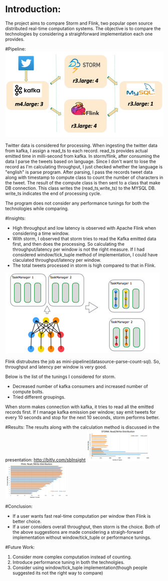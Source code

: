 

# Introduction: 
The project aims to compare Storm and Flink, two popular open source distributed real-time computation systems. The objective is to compare the technologies by considering a straighforward implementation each one provides.

#Pipeline:
![GitHub Logo](/images/pipeline.png)

Twitter data is considered for processing. When ingesting the twitter data from kafka, I assign a read_ts to each record.
read_ts provides actual emitted time in milli-second from kafka. In storm/flink, after consuming the data I parse the tweets based on language. Since I don't want to lose the record as I'm calculating throughput, I just checked whether the language is "english" is parse program. After parsing, I pass the records tweet data along with timestamp to compute class to count the number of characters in the tweet. The result of the compute class is then sent to a class that make DB connection. This class writes the (read_ts,write_ts) to the MYSQL DB. write_ts indicates the end of processing cycle.

The program does not consider any performance tunings for both the technologies while comparing.

#Insights:
* High throughput and low latency is observed with Apache Flink when considering a time window.
* With storm, I observed that storm tries to read the Kafka emitted data first, and then does the processing. So calculating the throughput/latency per window is not the right measure.
If I had considered window/tick_tuple method of implementation, I could have claculated throughput/latency per window.
* The total tweets processed in storm is high compared to that in Flink.

![GitHub Logo](/images/flink_job_scheduling.png)

Flink distrubutes the job as mini-pipeline(datasource-parse-count-sql). So, throughput and latency per window is very good.

Below is the list of the tunings I considered for storm.
* Decreased number of kafka consumers and increased number of compute bolts.
* Tried different groupings.

When storm makes connection with kafka, it tries to read all the emitted records first. If I manage kafka emission per window; say emit tweets for every 10 seconds and stop for the next 10 seconds, storm performs better.

#Results:
The results along with the calculation method is discussed in the presentation: http://bitly.com/sbInsight
<img src="/images/storm_distrubution.png" width="200"><img src="/images/flink_distribution.png" width ="200">


#Conclusion:
* If a user wants fast real-time computation per window then Flink is better choice.
* If a user considers overall throughput, then storm is the choice.
Both of the above suggestions are made considering a straigh-forward implementation without window/tick_tuple or performance tunings.

#Future Work:
1. Consider more complex computation instead of counting.
2. Introduce performance tuning in both the technolgies.
3. Consider using window/tick_tuple implementation(though people suggested its not the right way to compare)



